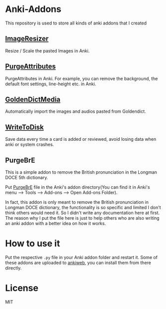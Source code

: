 # Anki-Addons
This repository is used to store all kinds of anki addons that I created

## [ImageResizer](http://searene.me/2016/02/14/ImageResizer-an-anki-addon-to-resize-images/)

Resize / Scale the pasted Images in Anki.

## [PurgeAttributes](http://searene.me/2016/02/14/PurgeAttributes-an-Anki-addon-to-purge-unnecessary-attributes/)

PurgeAttributes in Anki. For example, you can remove the background, the default font settings, line-height etc. in Anki.

## [GoldenDictMedia](http://searene.me/2016/02/14/GoldenDictMedia/)

Automatically import the images and audios pasted from Goldendict.

## [WriteToDisk](http://searene.me/2016/04/13/WriteToDisk/)

Save data every time a card is added or reviewed, avoid losing data when anki or system crashes.

## PurgeBrE

This is a simple addon to remove the British pronunciation in the Longman DOCE 5th dictionary.

Put [PurgeBrE](http://raw.githubusercontent.com/searene/Anki-Addons/master/PurgeBrE/PurgeBrE.py) file in the Anki's addon directory(You can find it in Anki's menu --> Tools --> Add-ons --> Open Add-ons Folder).

In fact, this addon is only meant to remove the British pronunciation in Longman DOCE dictionary, the functionality is so specific and limited I don't think others would need it. So I didn't write any documentation here at first. The reason why I put the file here is just to help others who are also writing an anki addon with a better idea on how it works.

# How to use it

Put the respective `.py` file in your Anki addon folder and restart it. Some of these addons are uploaded to [ankiweb](http://ankiweb.net/shared/addons/), you can install them from there directly.

# License

MIT
